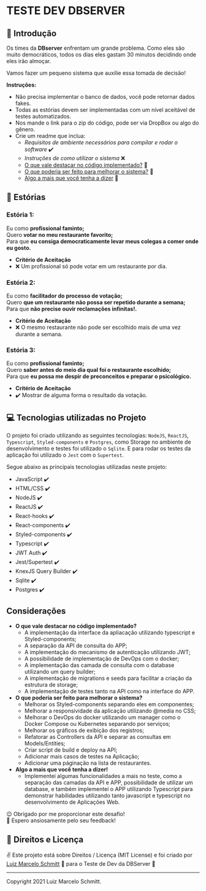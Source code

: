 # TESTE DEV DBSERVER #

## 🚀 Introdução

Os times da **DBserver** enfrentam um grande problema. Como eles são muito
democráticos, todos os dias eles gastam 30 minutos decidindo onde eles irão
almoçar.

Vamos fazer um pequeno sistema que auxilie essa tomada de decisão!

**Instruções:**

- Não precisa implementar o banco de dados, você pode retornar dados fakes. 
- Todas as estórias devem ser implementadas com um nível aceitável de testes automatizados. 
- Nos mande o link para o zip do código, pode ser via DropBox ou algo do gênero. 
- Crie um readme que inclua:
  - *Requisitos de ambiente necessários para compilar e rodar o software* ✔️
  - *Instruções de como utilizar o sistema* ❌
  - [O que vale destacar no código implementado?](#Considerações) 📌
  - [O que poderia ser feito para melhorar o sistema?](#Considerações) 📌
  - [Algo a mais que você tenha a dizer](#Considerações) 📌

## 🔖 Estórias

### Estória 1:

Eu como **profissional faminto;** <br />
Quero **votar no meu restaurante favorito;** <br />
Para que **eu consiga democraticamente levar meus colegas a comer onde eu gosto.**

- **Critério de Aceitação**
- ❌ Um profissional só pode votar em um restaurante por dia. 

### Estória 2:

Eu como **facilitador do processo de votação;** <br />
Quero **que um restaurante não possa ser repetido durante a semana;** <br />
Para que **não precise ouvir reclamações infinitas!.**

- **Critério de Aceitação**
- ❌ O mesmo restaurante não pode ser escolhido mais de uma vez durante a semana.

### Estória 3:

Eu como **profissional faminto;** <br />
Quero **saber antes do meio dia qual foi o restaurante escolhido;** <br />
Para que **eu possa me despir de preconceitos e preparar o psicológico.**

- **Critério de Aceitação**
- ✔️ Mostrar de alguma forma o resultado da votação.

## 💻 Tecnologias utilizadas no Projeto

O projeto foi criado utilizando as seguintes tecnologias: `NodeJS`, `ReactJS`, `Typescript`,  `Styled-components` e `Postgres`, como Storage no ambiente de desenvolvimento e testes foi utilizado o `Sqlite`. E para rodar os testes da aplicação foi utilizado o `Jest` com o `Supertest`.

Segue abaixo as principais tecnologias utilizadas neste projeto:

- JavaScript ✔️
- HTML/CSS ✔️
- NodeJS ✔️
- ReactJS ✔️
- React-hooks ✔️
- React-components ✔️
- Styled-components ✔️
- Typescript ✔️
- JWT Auth ✔️
- Jest/Supertest ✔️
- KnexJS Query Builder ✔️
- Sqlite ✔️
- Postgres ✔️

## Considerações

- **O que vale destacar no código implementado?**
  - A implementação da interface da apliacação utilizando typescript e Styled-components;
  - A separação da API de consulta do APP;
  - A implementação do mecanismo de autenticação utilizando JWT;
  - A possibilidade de implementação de DevOps com o docker;
  - A implementação das camada de consulta com o database utilizando um query builder;
  - A implementação de migrations e seeds para facilitar a criação da estrutura de storage;
  - A implementação de testes tanto na API como na interface do APP.
- **O que poderia ser feito para melhorar o sistema?**
  - Melhorar os Styled-components separando eles em componentes;
  - Melhorar a responsividade da aplicação utilizando @media no CSS;
  - Melhorar o DevOps do docker utilizando um manager como o Docker Compose ou Kubernetes separando por serviços;
  - Melhorar os gráficos de exibição dos registros;
  - Refatorar as Controllers da API e separar as consultas em Models/Entities;
  - Criar script de build e deploy na API;
  - Adicionar mais casos de testes na Aplicação;
  - Adicionar uma páginação na lista de restaurantes.
- **Algo a mais que você tenha a dizer!**
  - Implementei algumas funcionalidades a mais no teste, como a separação das camadas da API e APP, possibilidade de utilizar um database, e também implementei o APP utilizando Typescript para demonstrar habilidades utilizando tanto javascript e typescript no desenvolvimento de Aplicações Web.
  
😉 Obrigado por me proporcionar este desafio! <br />
🌈 Espero ansiosamente pelo seu feedback! <br />

## 📜 Direitos e Licença

✌ Este projeto está sobre Direitos / Licença (MIT License) e foi criado por [Luiz Marcelo Schmitt](https://github.com/devluma/) 💙 para o Teste de Dev da DBServer 🚀

---

Copyright 2021 Luiz Marcelo Schmitt.